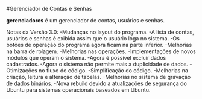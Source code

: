 #Gerenciador de Contas e Senhas

**gerenciadorcs** é um gerenciador de contas, usuários e senhas.

Notas da Versão 3.0:
-Mudanças no layout do programa.
-A lista de contas, usuários e senhas é exibida assim que o usuário loga no sistema.
-Os botões de operação do programa agora ficam na parte inferior.
-Melhorias na barra de rolagem.
-Melhorias nas operações.
-Implementações de novos módulos que operam o sistema.
-Agora é possível excluir dados cadastrados.
-Agora o sistema não permite mais a duplicidade de dados.
-Otimizações no fluxo do código.
-Simplificação do código.
-Melhorias na criação, leitura e alteração de tabelas.
-Melhorias no sistema de gravação de dados binários.
-Nova rebuild devido a atualizações de segurança do Ubuntu para sistemas operacionais baseados em Ubuntu.

